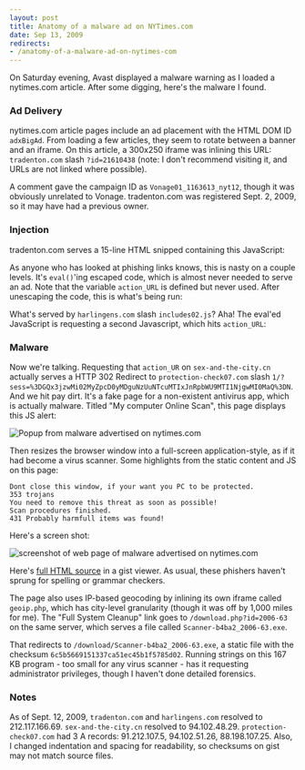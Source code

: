 ```yaml
---
layout: post
title: Anatomy of a malware ad on NYTimes.com
date: Sep 13, 2009
redirects:
- /anatomy-of-a-malware-ad-on-nytimes-com
---
```


On Saturday evening, Avast displayed a malware warning as I loaded a nytimes.com article. After some digging, here's the malware I found.

### Ad Delivery

nytimes.com article pages include an ad placement with the HTML DOM ID `adxBigAd`. From loading a few articles, they seem to rotate between a banner and an iframe. On this article, a 300x250 iframe was inlining this URL: `tradenton.com` slash `?id=21610438` (note: I don't recommend visiting it, and URLs are not linked where possible).

A comment gave the campaign ID as `Vonage01_1163613_nyt12`, though it was obviously unrelated to Vonage. tradenton.com was registered Sept. 2, 2009, so it may have had a previous owner.

### Injection

tradenton.com serves a 15-line HTML snipped containing this JavaScript:

<script src="https://gist.github.com/troy/186462.js"></script>

As anyone who has looked at phishing links knows, this is nasty on a couple levels. It's `eval()`'ing escaped code, which is almost never needed to serve an ad. Note that the variable `action_URL` is defined but never used. After unescaping the code, this is what's being run:

<script src="https://gist.github.com/troy/186464.js"></script>

What's served by `harlingens.com` slash `includes02.js`? Aha! The eval'ed JavaScript is requesting a second Javascript, which hits `action_URL`:

<script src="https://gist.github.com/troy/186466.js"></script>

### Malware

Now we're talking. Requesting that `action_UR` on `sex-and-the-city.cn` actually serves a HTTP 302 Redirect to `protection-check07.com` slash `1/?sess=%3DGQx3jzwMi02MyZpcD0yMDguNzUuNTcuMTIxJnRpbWU9MTI1NjgwMI0MaQ%3DN`. And we hit pay dirt. It's a fake page for a non-existent antivirus app, which is actually malware. Titled "My computer Online Scan", this page displays this JS alert:

![Popup from malware advertised on nytimes.com](http://images.yort.com/blog/nytimes-malware-1.jpg)

Then resizes the browser window into a full-screen application-style, as if it had become a virus scanner. Some highlights from the static content and JS on this page:

    Dont close this window, if your want you PC to be protected.
    353 trojans
    You need to remove this threat as soon as possible!
    Scan procedures finished.
    431 Probably harmfull items was found!


Here's a screen shot: 

![screenshot of web page of malware advertised on nytimes.com](http://images.yort.com/blog/nytimes-malware-2.jpg)

Here's [full HTML source](https://gist.github.com/troy/186467) in a gist viewer. As usual, these phishers haven't sprung for spelling or grammar checkers.

The page also uses IP-based geocoding by inlining its own iframe called `geoip.php`, which has city-level granularity (though it was off by 1,000 miles for me). The "Full System Cleanup" link goes to `/download.php?id=2006-63` on the same server, which serves a file called `Scanner-b4ba2_2006-63.exe`.

That redirects to `/download/Scanner-b4ba2_2006-63.exe`, a static file with the checksum `6c5b5669151337ca51ec45b1f5785d02`. Running strings on this 167 KB program - too small for any virus scanner - has it requesting administrator privileges, though I haven't done detailed forensics.

### Notes

As of Sept. 12, 2009, `tradenton.com` and `harlingens.com` resolved to 212.117.166.69. `sex-and-the-city.cn` resolved to 94.102.48.29. `protection-check07.com` had 3 A records: 91.212.107.5, 94.102.51.26, 88.198.107.25. Also, I changed indentation and spacing for readability, so checksums on gist may not match source files.
